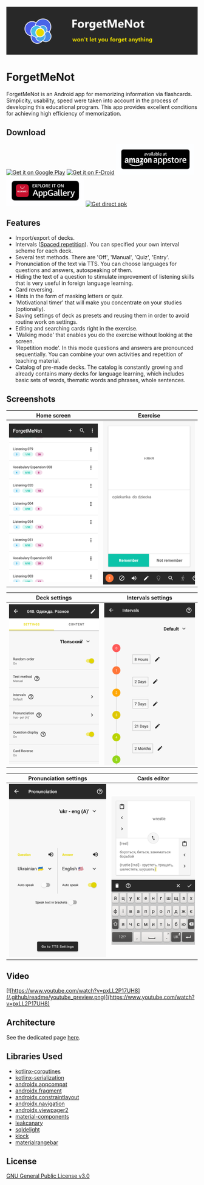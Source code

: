 ![Header](/.github/readme/fmn_header.png)

ForgetMeNot
===========

ForgetMeNot is an Android app for memorizing information via flashcards. Simplicity, usability, speed were taken into account in the process of developing this educational program. This app provides excellent conditions for achieving high efficiency of memorization.

Download
--------

[<img src="https://play.google.com/intl/en_us/badges/images/generic/en-play-badge.png"
      alt="Get it on Google Play"
      height="80">](https://play.google.com/store/apps/details?id=com.odnovolov.forgetmenot)
[<img src="https://fdroid.gitlab.io/artwork/badge/get-it-on.png"
      alt="Get it on F-Droid"
      height="80">](https://f-droid.org/ru/packages/com.odnovolov.forgetmenot/)
[<img src=".github/readme/amazon_badge.png"
      alt="Available at Amazon Appstore"
      height="80">](https://www.amazon.com/gp/product/B08LBKX8ZR)
[<img src=".github/readme/huawei_badge.png"
      alt="Explore it on AppGallery"
      height="80">](https://appgallery.huawei.com/#/app/C103089961)
[<img src="https://raw.githubusercontent.com/tema6120/ForgetMeNot/master/.github/readme/direct_apk_download.png"
      alt="Get direct apk"
      height="80">](https://github.com/tema6120/ForgetMeNot/releases/download/1.1/ForgetMeNot_v1.1.apk)

Features
--------

* Import/export of decks.
* Intervals ([Spaced repetition](https://en.wikipedia.org/wiki/Spaced_repetition)). You can specified your own interval scheme for each deck.
* Several test methods. There are 'Off', 'Manual', 'Quiz', 'Entry'.
* Pronunciation of the text via TTS. You can choose languages for questions and answers, autospeaking of them.
* Hiding the text of a question to stimulate improvement of listening skills that is very useful in foreign language learning.
* Card reversing.
* Hints in the form of masking letters or quiz.
* 'Motivational timer' that will make you concentrate on your studies (optionally).
* Saving settings of deck as presets and reusing them in order to avoid routine work on settings.
* Editing and searching cards right in the exercise.
* 'Walking mode' that enables you do the exercise without looking at the screen.
* 'Repetition mode'. In this mode questions and answers are pronounced sequentially. You can combine your own activities and repetition of teaching material.
* Catalog of pre-made decks. The catalog is constantly growing and already contains many decks for language learning, which includes basic sets of words, thematic words and phrases, whole sentences.

Screenshots
-----------

| Home screen                                                | Exercise                                             |
|:----------------------------------------------------------:|:----------------------------------------------------:|
| ![Home screen](/.github/readme/screenshot_home_screen.png) | ![Exercise](/.github/readme/screenshot_exercise.png) |

| Deck settings                                                  | Intervals settings                                                       |
|:--------------------------------------------------------------:|:------------------------------------------------------------------------:|
| ![Deck settings](/.github/readme/screenshot_deck_settings.png) | ![Intervals settings](/.github/readme/screenshot_intervals_settings.png) |

| Pronunciation settings                                                           | Cards editor                                                 |
|:--------------------------------------------------------------------------------:|:------------------------------------------------------------:|
| ![Pronunciation settings](/.github/readme/screenshot_pronunciation_settings.png) | ![Cards editor](/.github/readme/screenshot_cards_editor.png) |

Video
-----

[![https://www.youtube.com/watch?v=pxLL2P17UH8](/.github/readme/youtube_preview.png)](https://www.youtube.com/watch?v=pxLL2P17UH8)

Architecture
------------

See the dedicated page [here](/.github/readme/ARCHITECTURE.md).

Libraries Used
--------------

* [kotlinx-coroutines](https://github.com/Kotlin/kotlinx.coroutines)
* [kotlinx-serialization](https://github.com/Kotlin/kotlinx.serialization)
* [androidx.appcompat](https://developer.android.com/jetpack/androidx/releases/appcompat)
* [androidx.fragment](https://developer.android.com/jetpack/androidx/releases/fragment)
* [androidx.constraintlayout](https://developer.android.com/jetpack/androidx/releases/constraintlayout)
* [androidx.navigation](https://developer.android.com/jetpack/androidx/releases/navigation)
* [androidx.viewpager2](https://developer.android.com/jetpack/androidx/releases/viewpager2)
* [material-components](https://github.com/material-components/material-components-android)
* [leakcanary](https://github.com/square/leakcanary)
* [sqldelight](https://github.com/cashapp/sqldelight)
* [klock](https://github.com/korlibs/klock)
* [materialrangebar](https://github.com/oli107/material-range-bar)

License
-------

[GNU General Public License v3.0](LICENSE)

